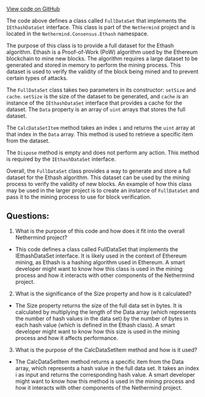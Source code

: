 [View code on GitHub](https://github.com/NethermindEth/nethermind/src/Nethermind/Nethermind.Consensus.Ethash/FullDataSet.cs)

The code above defines a class called `FullDataSet` that implements the `IEthashDataSet` interface. This class is part of the `Nethermind` project and is located in the `Nethermind.Consensus.Ethash` namespace. 

The purpose of this class is to provide a full dataset for the Ethash algorithm. Ethash is a Proof-of-Work (PoW) algorithm used by the Ethereum blockchain to mine new blocks. The algorithm requires a large dataset to be generated and stored in memory to perform the mining process. This dataset is used to verify the validity of the block being mined and to prevent certain types of attacks.

The `FullDataSet` class takes two parameters in its constructor: `setSize` and `cache`. `setSize` is the size of the dataset to be generated, and `cache` is an instance of the `IEthashDataSet` interface that provides a cache for the dataset. The `Data` property is an array of `uint` arrays that stores the full dataset.

The `CalcDataSetItem` method takes an index `i` and returns the `uint` array at that index in the `Data` array. This method is used to retrieve a specific item from the dataset.

The `Dispose` method is empty and does not perform any action. This method is required by the `IEthashDataSet` interface.

Overall, the `FullDataSet` class provides a way to generate and store a full dataset for the Ethash algorithm. This dataset can be used by the mining process to verify the validity of new blocks. An example of how this class may be used in the larger project is to create an instance of `FullDataSet` and pass it to the mining process to use for block verification.
## Questions: 
 1. What is the purpose of this code and how does it fit into the overall Nethermind project?
- This code defines a class called FullDataSet that implements the IEthashDataSet interface. It is likely used in the context of Ethereum mining, as Ethash is a hashing algorithm used in Ethereum. A smart developer might want to know how this class is used in the mining process and how it interacts with other components of the Nethermind project.

2. What is the significance of the Size property and how is it calculated?
- The Size property returns the size of the full data set in bytes. It is calculated by multiplying the length of the Data array (which represents the number of hash values in the data set) by the number of bytes in each hash value (which is defined in the Ethash class). A smart developer might want to know how this size is used in the mining process and how it affects performance.

3. What is the purpose of the CalcDataSetItem method and how is it used?
- The CalcDataSetItem method returns a specific item from the Data array, which represents a hash value in the full data set. It takes an index i as input and returns the corresponding hash value. A smart developer might want to know how this method is used in the mining process and how it interacts with other components of the Nethermind project.